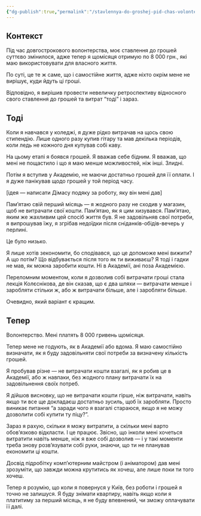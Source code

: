 ```yaml
---
{"dg-publish":true,"permalink":"/stavlennya-do-groshej-pid-chas-volonterstva/"}
---
```


## Контекст
Під час довгострокового волонтерства, моє ставлення до грошей суттєво змінилося, адже тепер я щомісяця отримую по 8 000 грн., які маю використовувати для власного життя.

По суті, це те ж саме, що і самостійне життя, адже ніхто окрім мене не вирішує, куди йдуть ці гроші.

Відповідно, я вирішив провести невеличку ретроспективу відносного свого ставлення до грошей та витрат “тоді” і зараз.
## Тоді
Коли я навчався у коледжі, я дуже рідко витрачав на щось свою стипендію. Лише одного разу купив гітару та мав декілька періодів, коли ледь не кожного дня купував собі каву.

На цьому етапі я боявся грошей. Я вважав себе бідним. Я вважав, що мені не пощастило і що я маю менше можливостей, ніж інші. Злидні.

Потім я вступив у Академію, не маючи достатньо грошей для її оплати. І я дуже панікував щодо грошей у той період часу.

[ідея — написати Дімасу подяку за роботу, яку він мені дав]

Пам’ятаю свій перший місяць — я жодного разу не сходив у магазин, щоб не витрачати свої кошти. Пам’ятаю, як я цим хизувався. Пам’ятаю, яким же жахливим цей спосіб життя був. Я не задовільняв свої потреби, я випрошував їжу, я згрібав недоїдки після сніданків-обідів-вечерь у перлині.

Це було низько.

Я лише хотів зекономити, бо сподівався, що це допоможе мені вижити? А що потім? Що відбувається після того як ти виживаєш? Я тоді і гадки не мав, як можна заробити кошти. Ні в Академії, ані поза Академією.

Переломним моментом, коли я дозволив собі витрачати гроші стала лекція Колєснікова, де він сказав, що є два шляхи — витрачати менше і заробляти стільки ж, або ж витрачати більше, але і заробляти більше.

Очевидно, який варіант є кращим.
## Тепер
Волонтерство. Мені платять 8 000 гривень щомісяця.

Тепер мене не годують, як в Академії або вдома. Я маю самостійно визначати, як я буду задовільняти свої потреби за визначену кількість грошей.

Я пробував різне — не витрачати кошти взагалі, як я робив це в Академії, або ж навпаки, без жодного плану витрачати їх на задовільнення своїх потреб.

Я дійшов висновку, що не витрачати кошти гірше, ніж витрачати, навіть якщо ти все ще докладаєш достатньо зусиль, щоб їх заробляти. Просто виникає питання “а заради чого я взагалі стараюся, якщо я не можу дозволити собі купити ту піцу?”.

Зараз я рахую, скільки я можу витратити, а скільки мені варто обов’язково відкласти. І це працює. Звісно, що інколи мені хочеться витратити навіть менше, ніж я вже собі дозволив — і у такі моменти треба знову розв’язувати собі руки, знаючи, що ти не планував економити ці кошти.

Досвід підробітку комп’ютерним майстром (і аніматором) дав мені зрозуміти, що завжди можна крутитись як хочеш, але лише поки ти того хочеш.

Тепер я розумію, що коли я повернуся у Київ, без роботи і грошей я точно не залишуся. Я буду знімати квартиру, навіть якщо коли я платитиму за перший місяць, я не буду впевнений, чи зможу оплачувати її далі.